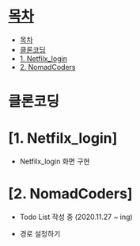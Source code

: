 # [목차](#목차)
- [목차](#목차)
- [클론코딩](#클론코딩)
- [1. Netfilx_login](#1-netfilx_login)
- [2. NomadCoders](#2-nomadcoders)

# 클론코딩

# [1. Netfilx_login]
- Netfilx_login 화면 구현

# [2. NomadCoders]
- Todo List 작성 중 (2020.11.27 ~ ing)


* 경로 설정하기
